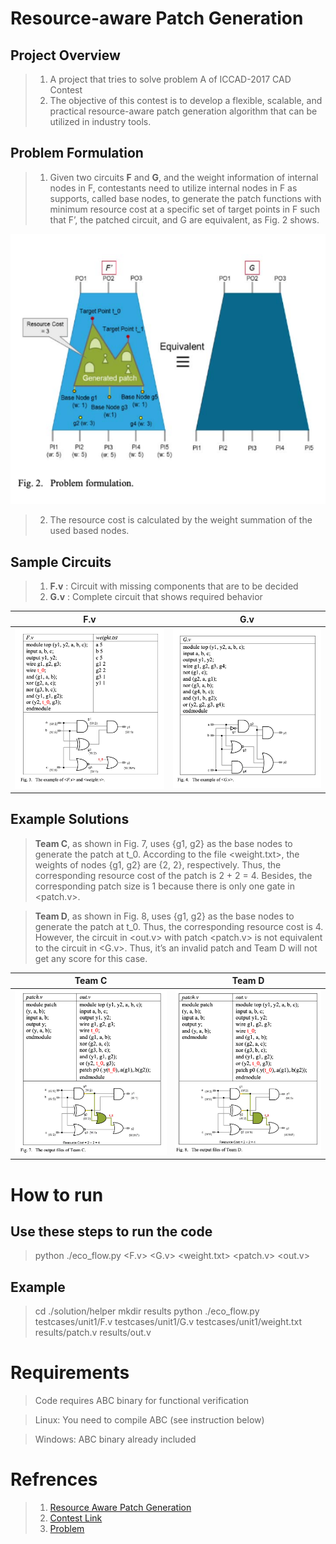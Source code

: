 # Resource-aware Patch Generation
## Project Overview
> 1. A project that tries to solve problem A of ICCAD-2017 CAD Contest
> 2. The objective of this contest is to develop a flexible, scalable, and practical resource-aware patch generation algorithm that can be utilized in industry tools.

## Problem Formulation
> 1. Given two circuits **F** and **G**, and the weight information of internal nodes in F, contestants need to utilize internal nodes in F as supports, called base nodes, to generate the patch functions with minimum resource cost at a specific set of target points in F such that F’, the patched circuit, and G are equivalent, as Fig. 2 shows. 
> 
<img src="images/Objective.png" alt="Problem-formulation" width="600" />


> 2. The resource cost is calculated by the weight summation of the used based nodes.

## Sample Circuits
> 1. **F.v** : Circuit with missing components that are to be decided
> 2. **G.v** : Complete circuit that shows required behavior
> 
F.v             |  G.v
:-------------------------:|:-------------------------:
![F.v](images/Fv.png)  |  ![G.v](images/Gv.png)

## Example Solutions

> **Team C**, as shown in Fig. 7, uses {g1, g2} as the base nodes to generate the patch at t_0. According to the file <weight.txt>, the weights of nodes {g1, g2} are {2, 2}, respectively. Thus, the corresponding resource cost of the patch is 2 + 2 = 4. Besides, the corresponding patch size is 1 because there is only one gate in <patch.v>.

> **Team D**, as shown in Fig. 8, uses {g1, g2} as the base nodes to generate the patch at t_0. Thus, the corresponding resource cost is 4. However, the circuit in <out.v> with patch <patch.v> is not equivalent to the circuit in <G.v>. Thus, it’s an invalid patch and Team D will not get any score for this case.

Team C            |  Team D
:-------------------------:|:-------------------------:
![F.v](images/TeamC.png)  |  ![G.v](images/TeamD.png)

# How to run
## Use these steps to run the code 
>python ./eco_flow.py <F.v> <G.v> <weight.txt> <patch.v> <out.v>

## Example
> cd ./solution/helper
> mkdir results
> python ./eco_flow.py testcases/unit1/F.v testcases/unit1/G.v testcases/unit1/weight.txt results/patch.v results/out.v

# Requirements

> Code requires ABC binary for functional verification

> Linux: You need to compile ABC (see instruction below)

> Windows: ABC binary already included

# Refrences
>1. [Resource Aware Patch Generation](https://www.google.com/url?sa=t&rct=j&q=&esrc=s&source=web&cd=&ved=2ahUKEwiIteyYzub4AhXLGLcAHb4vAR0QFnoECAMQAQ&url=https%3A%2F%2Fgithub.com%2Fflotisable%2FResourceAwarePatchGeneration&usg=AOvVaw05lTobRtSAxOdYSoQi3Nug)
>2. [Contest Link](http://iccad-contest.org/2017/CAD-contest-at-ICCAD2017/index.html)
>3. [Problem](http://iccad-contest.org/2017/Problem%20A_Ching-Yi.pdf)
